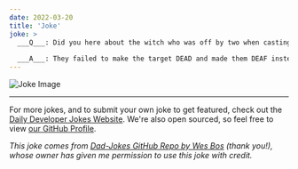 ```yaml
---
date: 2022-03-20
title: 'Joke'
joke: >
  ___Q___: Did you here about the witch who was off by two when casting a hex?
  
  ___A___: They failed to make the target DEAD and made them DEAF instead!
---
```



![Joke Image](https://private.xtrp.io/projects/DailyDeveloperJokes/public_image_server/images/5e1259d54c109.png)

---

For more jokes, and to submit your own joke to get featured, check out the [Daily Developer Jokes Website](https://dailydeveloperjokes.github.io/). We're also open sourced, so feel free to view [our GitHub Profile](https://github.com/dailydeveloperjokes).


_This joke comes from [Dad-Jokes GitHub Repo by Wes Bos](https://github.com/wesbos/dad-jokes) (thank you!), whose owner has given me permission to use this joke with credit._

<!--
Joke text:
**Q**: Did you here about the witch who was off by two when casting a hex?

**A**: They failed to make the target DEAD and made them DEAF instead!
 -->


